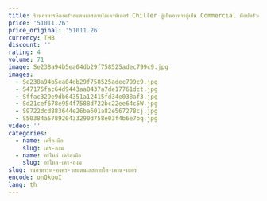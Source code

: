 ```yaml
---
title: ร้านอาหารห้องครัวสแตนเลสภายใต้เคาน์เตอร์ Chiller ตู้เย็นอาหารตู้เย็น Commercial ท็อปครัวตู้เย็นตู้แช่แข็ง
price: '51011.26'
price_original: '51011.26'
currency: THB
discount: ''
rating: 4
volume: 71
image: Se238a94b5ea04db29f758525adec799c9.jpg
images:
  - Se238a94b5ea04db29f758525adec799c9.jpg
  - S47175fac64d9443aa8437a7de17761dct.jpg
  - Sffac329e9db64351a12415fd34e038af3.jpg
  - Sd21cef678e954f7588d722bc22ee64c5W.jpg
  - S9722dcd883644e26ba601a82e567278cj.jpg
  - S50384a578920433290d758e03f4b6e7bq.jpg
video: ''
categories:
  - name: เครื่องมือ
    slug: เคร-องม
  - name: อะไหล่ เครื่องมือ
    slug: อะไหล-เคร-องม
slug: านอาหารห-องคร-วสแตนเลสภายใต-เคาน-เตอร
encode: onQkouI
lang: th
---
```

  